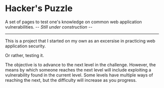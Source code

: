 # Hacker's Puzzle

A set of pages to test one's knowledge on common web application vulnerabilities. 
-- *Still under construction* --

---

This is a project that I started on my own as an excersise in practicing web application security.

Or rather, testing it.

The objective is to advance to the next level in the challenge. However, the means by which someone
reaches the next level will include exploiting a vulnerability found in the current level. Some
levels have multiple ways of reaching the next, but the difficulty will increase as you progress.
